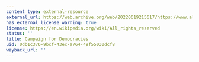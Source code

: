 ```yaml
---
content_type: external-resource
external_url: https://web.archive.org/web/20220619215617/https://www.allianceofdemocracies.org/initiatives/the-campaign/
has_external_license_warning: true
license: https://en.wikipedia.org/wiki/All_rights_reserved
status: ''
title: Campaign for Democracies
uid: 0db1c376-9bcf-43ec-a764-49f55030dcf8
wayback_url: ''
---
```

